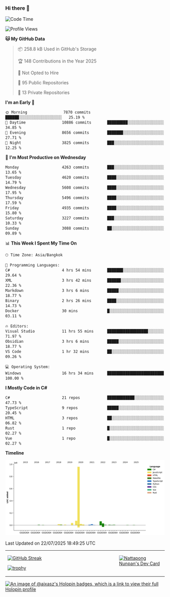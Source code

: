 ### Hi there 👋

<!--START_SECTION:waka-->
![Code Time](http://img.shields.io/badge/Code%20Time-2%2C438%20hrs%2027%20mins-blue)

![Profile Views](http://img.shields.io/badge/Profile%20Views-0-blue)

**🐱 My GitHub Data** 

> 📦 258.8 kB Used in GitHub's Storage 
 > 
> 🏆 148 Contributions in the Year 2025
 > 
> 🚫 Not Opted to Hire
 > 
> 📜 95 Public Repositories 
 > 
> 🔑 13 Private Repositories 
 > 
**I'm an Early 🐤** 

```text
🌞 Morning                7870 commits        ██████░░░░░░░░░░░░░░░░░░░   25.19 % 
🌆 Daytime                10886 commits       █████████░░░░░░░░░░░░░░░░   34.85 % 
🌃 Evening                8656 commits        ███████░░░░░░░░░░░░░░░░░░   27.71 % 
🌙 Night                  3825 commits        ███░░░░░░░░░░░░░░░░░░░░░░   12.25 % 
```
📅 **I'm Most Productive on Wednesday** 

```text
Monday                   4263 commits        ███░░░░░░░░░░░░░░░░░░░░░░   13.65 % 
Tuesday                  4620 commits        ████░░░░░░░░░░░░░░░░░░░░░   14.79 % 
Wednesday                5608 commits        ████░░░░░░░░░░░░░░░░░░░░░   17.95 % 
Thursday                 5496 commits        ████░░░░░░░░░░░░░░░░░░░░░   17.59 % 
Friday                   4935 commits        ████░░░░░░░░░░░░░░░░░░░░░   15.80 % 
Saturday                 3227 commits        ███░░░░░░░░░░░░░░░░░░░░░░   10.33 % 
Sunday                   3088 commits        ██░░░░░░░░░░░░░░░░░░░░░░░   09.89 % 
```


📊 **This Week I Spent My Time On** 

```text
🕑︎ Time Zone: Asia/Bangkok

💬 Programming Languages: 
C#                       4 hrs 54 mins       ███████░░░░░░░░░░░░░░░░░░   29.64 % 
XML                      3 hrs 42 mins       ██████░░░░░░░░░░░░░░░░░░░   22.36 % 
Markdown                 3 hrs 6 mins        █████░░░░░░░░░░░░░░░░░░░░   18.77 % 
Binary                   2 hrs 26 mins       ████░░░░░░░░░░░░░░░░░░░░░   14.73 % 
Docker                   30 mins             █░░░░░░░░░░░░░░░░░░░░░░░░   03.11 % 

🔥 Editors: 
Visual Studio            11 hrs 55 mins      ██████████████████░░░░░░░   71.97 % 
Obsidian                 3 hrs 6 mins        █████░░░░░░░░░░░░░░░░░░░░   18.77 % 
VS Code                  1 hr 32 mins        ██░░░░░░░░░░░░░░░░░░░░░░░   09.26 % 

💻 Operating System: 
Windows                  16 hrs 34 mins      █████████████████████████   100.00 % 
```

**I Mostly Code in C#** 

```text
C#                       21 repos            ████████████░░░░░░░░░░░░░   47.73 % 
TypeScript               9 repos             █████░░░░░░░░░░░░░░░░░░░░   20.45 % 
HTML                     3 repos             ██░░░░░░░░░░░░░░░░░░░░░░░   06.82 % 
Rust                     1 repo              █░░░░░░░░░░░░░░░░░░░░░░░░   02.27 % 
Vue                      1 repo              █░░░░░░░░░░░░░░░░░░░░░░░░   02.27 % 
```



**Timeline**

![Lines of Code chart](https://raw.githubusercontent.com/aixasz/aixasz/main/assets/bar_graph.png)


 Last Updated on 22/07/2025 18:49:25 UTC
<!--END_SECTION:waka-->

<table>
<tr>
<td width="70%" valign="top">
 
 [![GitHub Streak](http://github-readme-streak-stats.herokuapp.com?user=aixasz&theme=github-dark&hide_border=true&date_format=%5BY%20%5DM%20j)](https://git.io/streak-stats)

 [![trophy](https://github-profile-trophy.vercel.app/?username=aixasz&theme=onedark)](https://github.com/ryo-ma/github-profile-trophy)
 </td>
<td width="30%" valign="top">
 
<a href="https://app.daily.dev/aixasz"><img src="https://api.daily.dev/devcards/403207936e6547c9a85ea449e9f3abe8.png?r=re8" alt="Nattapong Nunpan's Dev Card"/></a>

 </td>
</tr>
</table>

[![An image of @aixasz's Holopin badges, which is a link to view their full Holopin profile](https://holopin.me/aixasz)](https://holopin.io/@aixasz)
 
